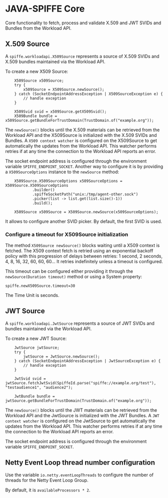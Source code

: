 # JAVA-SPIFFE Core

Core functionality to fetch, process and validate X.509 and JWT SVIDs and Bundles from the Workload API.

## X.509 Source

A `spiffe.workloadapi.X509Source` represents a source of X.509 SVIDs and X.509 bundles maintained via the Workload API.

To create a new X509 Source:

```
    X509Source x509Source; 
    try {
        x509Source = X509Source.newSource();
    } catch (SocketEndpointAddressException | X509SourceException e) {
        // handle exception
    }

    X509Svid svid = x509Source.getX509Svid();
    X509Bundle bundle = x509Source.getBundleForTrustDomain(TrustDomain.of("example.org"));
```

The `newSource()` blocks until the X.509 materials can be retrieved from the Workload API and the X509Source is 
initialized with the X.509 SVIDs and Bundles. A `X509 context watcher` is configured on the X509Source to get automatically
the updates from the Workload API. This watcher performs retries if at any time the connection to the Workload API 
reports an error.

The socket endpoint address is configured through the environment variable `SPIFFE_ENDPOINT_SOCKET`. Another way to
configure it is by providing a `X509SourceOptions` instance to the `newSource` method:

```
    X509Source.X509SourceOptions x509SourceOptions = X509Source.X509SourceOptions
            .builder()
            .spiffeSocketPath("unix:/tmp/agent-other.sock")
            .picker(list -> list.get(list.size()-1))
            .build();
    
    X509Source x509Source = X509Source.newSource(x509SourceOptions);
```

It allows to configure another SVID picker. By default, the first SVID is used. 

### Configure a timeout for X509Source initialization 

The method `X509Source newSource()` blocks waiting until a X509 context is fetched. The X509 context fetch is retried
using an exponential backoff policy with this progression of delays between retries: 1 second, 2 seconds, 4, 8, 16, 32, 60, 60, 60...
It retries indefinitely unless a timeout is configured. 

This timeout can be configured either providing it through the `newSource(Duration timeout)` method or 
using a System property:

`spiffe.newX509Source.timeout=30`

The Time Unit is seconds.


## JWT Source

A `spiffe.workloadapi.JwtSource` represents a source of JWT SVIDs and bundles maintained via the Workload API.

To create a new JWT Source:

```
    JwtSource jwtSource; 
    try {
        jwtSource = JwtSource.newSource();
    } catch (SocketEndpointAddressException | JwtSourceException e) {
        // handle exception
    }

    JwtSvid svid = jwtSource.fetchJwtSvid(SpiffeId.parse("spiffe://example.org/test"), "testaudience1", "audience2");

    JwtBundle bundle = jwtSource.getBundleForTrustDomain(TrustDomain.of("example.org"));
```

The `newSource()` blocks until the JWT materials can be retrieved from the Workload API and the JwtSource is 
initialized with the JWT Bundles. A `JWT context watcher` is configured on the JwtSource to get automatically
the updates from the Workload API. This watcher performs retries if at any time the connection to the Workload API 
reports an error.

The socket endpoint address is configured through the environment variable `SPIFFE_ENDPOINT_SOCKET`. 

## Netty Event Loop thread number configuration

Use the variable `io.netty.eventLoopThreads` to configure the number of threads for the Netty Event Loop Group. 

By default, it is `availableProcessors * 2`.
